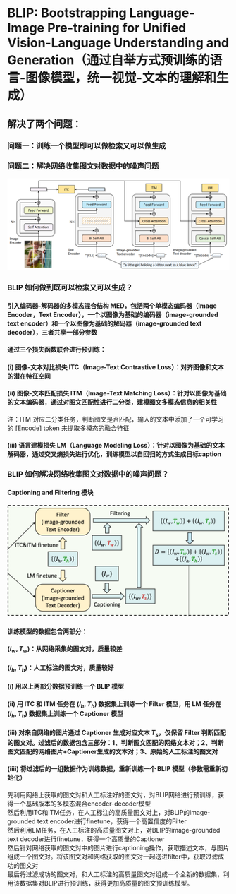 # BLIP: Bootstrapping Language-Image Pre-training for Unified Vision-Language Understanding and Generation（通过自举方式预训练的语言-图像模型，统一视觉-文本的理解和生成）
## 解决了两个问题：
### 问题一：训练一个模型即可以做检索又可以做生成
### 问题二：解决网络收集图文对数据中的噪声问题

<img src="Image/BLIP.png"><br>
### BLIP 如何做到既可以检索又可以生成？
#### 引入编码器-解码器的多模态混合结构 MED，包括两个单模态编码器（lmage Encoder，Text Encoder），一个以图像为基础的编码器（image-grounded text encoder）和一个以图像为基础的解码器（image-grounded text decoder），三者共享一部分参数
#### 通过三个损失函数联合进行预训练：
#### (i) 图像-文本对比损失 ITC（Image-Text Contrastive Loss）：对齐图像和文本的潜在特征空间
#### (ii) 图像-文本匹配损失 ITM（Image-Text Matching Loss）：针对以图像为基础的文本编码器，通过对图文匹配性进行二分类，建模图文多模态信息的相关性
注：ITM 对应二分类任务，判断图文是否匹配，输入的文本中添加了一个可学习的 [Encode] token 来提取多模态的融合特征
#### (iii) 语言建模损失 LM（Language Modeling Loss）：针对以图像为基础的文本解码器，通过交叉熵损失进行优化，训练模型以自回归的方式生成目标caption
 
### BLIP 如何解决网络收集图文对数据中的噪声问题？
#### Captioning and Filtering 模块
<img src="Image/CapFilt.png"><br>
#### 训练模型的数据包含两部分：
#### $(I_w, T_w)$：从网络采集的图文对，质量较差
#### $(I_h, T_h)$：人工标注的图文对，质量较好
#### (i) 用以上两部分数据预训练一个 BLIP 模型
#### (ii) 用 ITC 和 ITM 任务在 $(I_h, T_h)$ 数据集上训练一个 Filter 模型，用 LM 任务在 $(I_h, T_h)$ 数据集上训练一个 Captioner 模型
#### (iii) 对来自网络的图片通过 Captioner 生成对应文本 $T_s$，仅保留 Filter 判断匹配的图文对。过滤后的数据包含三部分：1、判断图文匹配的网络文本对；2、判断图文匹配的网络图片+Captioner生成的文本对；3、原始的人工标注的图文对
#### (iiii) 将过滤后的一组数据作为训练数据，重新训练一个 BLIP 模型（参数需重新初始化）

先利用网络上获取的图文对和人工标注好的图文对，对BLIP网络进行预训练，获得一个基础版本的多模态混合encoder-decoder模型  
然后利用ITC和ITM任务，在人工标注的高质量图文对上，对BLIP的image-grounded text encoder进行finetune，获得一个高置信度的Filter  
然后利用LM任务，在人工标注的高质量图文对上，对BLIP的image-grounded text decoder进行finetune，获得一个高质量的Captioner  
然后针对网络获取的图文对中的图片进行captioning操作，获取描述文本，与图片组成一个图文对。将该图文对和网络获取的图文对一起送进filter中，获取过滤成功的图文对  
最后将过滤成功的图文对，和人工标注的高质量图文对组成一个全新的数据集，利用该数据集对BLIP进行预训练，获得更加高质量的图文预训练模型。